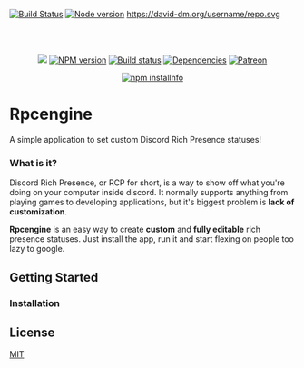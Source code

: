 [![Build Status]()]()   [![Node version](https://img.shields.io/npm/v/discord.js.svg?maxAge=3600)](http://nodejs.org/en/)
https://david-dm.org/username/repo.svg

<div align="center">
  <br />
  <br />
  <p>
  	<a href="https://travis-ci.com/theqoobee/rpcengine"><img src="https://travis-ci.com/theqoobee/rpcengine.svg?branch=master"></a>
    <a href="https://www.npmjs.com/package/discord.js"><img src="https://img.shields.io/npm/v/discord.js.svg?maxAge=3600" alt="NPM version" /></a>
    <a href="https://github.com/theqoobee/rpcengine/actions"><img src="https://github.com/theqoobee/rpcengine/workflows/Testing/badge.svg" alt="Build status" /></a>
    <a href="https://david-dm.org/discordjs/discord.js"><img src="https://img.shields.io/david/discordjs/discord.js.svg?maxAge=3600" alt="Dependencies" /></a>
    <a href="https://www.patreon.com/discordjs"><img src="https://img.shields.io/badge/donate-patreon-F96854.svg" alt="Patreon" /></a>
  </p>
  <p>
    <a href="https://nodei.co/npm/discord.js/"><img src="https://nodei.co/npm/discord.js.png?downloads=true&stars=true" alt="npm installnfo" /></a>
  </p>
</div>








# Rpcengine
A simple application to set custom Discord Rich Presence statuses!



### What is it?
Discord Rich Presence, or RCP for short, is a way to show off what you're doing on your computer inside discord. It normally supports anything from playing games to developing applications, but it's biggest problem is **lack of customization**.


**Rpcengine** is an easy way to create **custom** and **fully editable** rich presence statuses. Just install the app, run it and start flexing on people too lazy to google.



## Getting Started


### Installation



## License
[MIT](https://choosealicense.com/licenses/mit/)